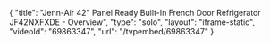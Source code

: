 {
    "title": "Jenn-Air 42\" Panel Ready Built-In French Door Refrigerator JF42NXFXDE - Overview",
    "type": "solo",
    "layout": "iframe-static",
    "videoId": "69863347",
    "url": "\/tvpembed\/69863347"
}